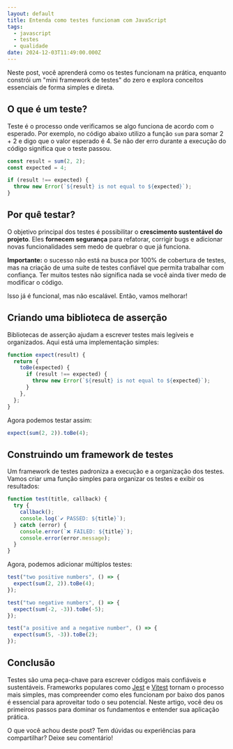 ```yaml
---
layout: default
title: Entenda como testes funcionam com JavaScript
tags:
  - javascript
  - testes
  - qualidade
date: 2024-12-03T11:49:00.000Z
---
```

Neste post, você aprenderá como os testes funcionam na prática, enquanto constrói um "mini framework de testes" do zero e explora conceitos essenciais de forma simples e direta.

## O que é um teste?

Teste é o processo onde verificamos se algo funciona de acordo com o esperado. Por exemplo, no código abaixo utilizo a função `sum` para somar 2 + 2 e digo que o valor esperado é 4. Se não der erro durante a execução do código significa que o teste passou.

```javascript
const result = sum(2, 2);
const expected = 4;

if (result !== expected) {
  throw new Error(`${result} is not equal to ${expected}`);
}
```

## Por quê testar?

O objetivo principal dos testes é possibilitar o **crescimento sustentável do projeto**. Eles **fornecem segurança** para refatorar, corrigir bugs e adicionar novas funcionalidades sem medo de quebrar o que já funciona.

**Importante:** o sucesso não está na busca por 100% de cobertura de testes, mas na criação de uma suíte de testes confiável que permita trabalhar com confiança. Ter muitos testes não significa nada se você ainda tiver medo de modificar o código.

Isso já é funcional, mas não escalável. Então, vamos melhorar!

## Criando uma biblioteca de asserção

Bibliotecas de asserção ajudam a escrever testes mais legíveis e organizados. Aqui está uma implementação simples:

```javascript
function expect(result) {
  return {
    toBe(expected) {
      if (result !== expected) {
        throw new Error(`${result} is not equal to ${expected}`);
      }
    },
  };
}
```

Agora podemos testar assim:

```javascript
expect(sum(2, 2)).toBe(4);
```

## Construindo um framework de testes

Um framework de testes padroniza a execução e a organização dos testes. Vamos criar uma função simples para organizar os testes e exibir os resultados:

```javascript
function test(title, callback) {
  try {
    callback();
    console.log(`✔️ PASSED: ${title}`);
  } catch (error) {
    console.error(`❌ FAILED: ${title}`);
    console.error(error.message);
  }
}
```

Agora, podemos adicionar múltiplos testes:

```javascript
test("two positive numbers", () => {
  expect(sum(2, 2)).toBe(4);
});

test("two negative numbers", () => {
  expect(sum(-2, -3)).toBe(-5);
});

test("a positive and a negative number", () => {
  expect(sum(5, -3)).toBe(2);
});
```

## Conclusão

Testes são uma peça-chave para escrever códigos mais confiáveis e sustentáveis. Frameworks populares como [Jest](https://jestjs.io/) e [Vitest](https://vitest.dev/) tornam o processo mais simples, mas compreender como eles funcionam por baixo dos panos é essencial para aproveitar todo o seu potencial. Neste artigo, você deu os primeiros passos para dominar os fundamentos e entender sua aplicação prática.

O que você achou deste post? Tem dúvidas ou experiências para compartilhar? Deixe seu comentário!
